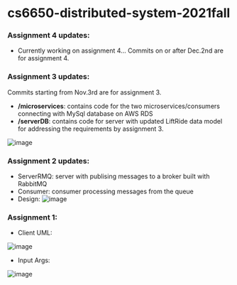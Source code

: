 # cs6650-distributed-system-2021fall

### Assignment 4 updates:
- Currently working on assignment 4... Commits on or after Dec.2nd are for assignment 4.

### Assignment 3 updates:
Commits starting from Nov.3rd are for assignment 3.
- **/microservices**: contains code for the two microservices/consumers connecting with MySql database on AWS RDS
- **/serverDB**: contains code for server with updated LiftRide data model for addressing the requirements by assignment 3.

![image](https://user-images.githubusercontent.com/66226824/140624291-cf24c48d-74f1-4c6b-bb00-91047be3674d.png)

### Assignment 2 updates:
- ServerRMQ: server with publising messages to a broker built with RabbitMQ
- Consumer: consumer processing messages from the queue
- Design:
![image](https://user-images.githubusercontent.com/66226824/138347663-fe820416-2051-43de-9c87-69fe43817813.png)

### Assignment 1:
- Client UML:

![image](https://user-images.githubusercontent.com/66226824/135704249-7c270aa3-0157-49b6-b53a-b9af17e04f8f.png)

- Input Args:

![image](https://user-images.githubusercontent.com/66226824/135704253-631d8a7d-b8f9-4c4c-966d-cc3312bfb5e7.png)
